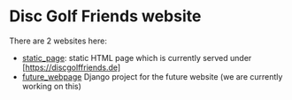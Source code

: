 # Disc Golf Friends website

There are 2 websites here:
* [static_page](static_page): static HTML page which is currently served under [https://discgolffriends.de]
* [future_webpage](future_webpage) Django project for the future website (we are currently working on this)

